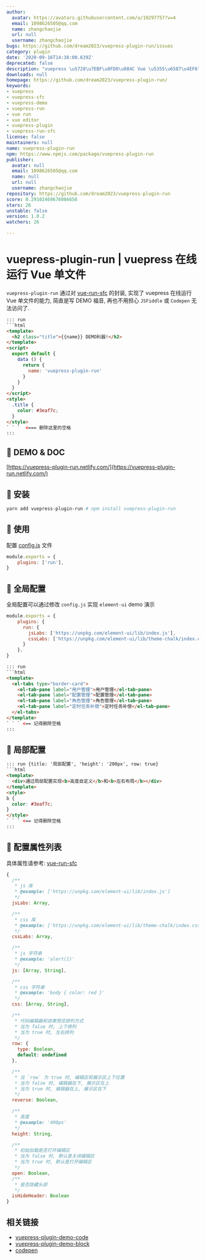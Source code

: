 ```yaml
---
author:
  avatar: https://avatars.githubusercontent.com/u/19297757?v=4
  email: 1098626505@qq.com
  name: zhangchaojie
  url: null
  username: zhangchaojie
bugs: https://github.com/dream2023/vuepress-plugin-run/issues
category: plugin
date: '2020-09-16T14:38:00.639Z'
deprecated: false
description: "vuepress \u5728\u7EBF\u8FD0\u884C Vue \u5355\u6587\u4EF6"
downloads: null
homepage: https://github.com/dream2023/vuepress-plugin-run/
keywords:
- vuepress
- vuepress-sfc
- vuepress-demo
- vuepress-run
- vue run
- vue editor
- vuepress-plugin
- vuepress-run-sfc
license: false
maintainers: null
name: vuepress-plugin-run
npm: https://www.npmjs.com/package/vuepress-plugin-run
publisher:
  avatar: null
  email: 1098626505@qq.com
  name: null
  url: null
  username: zhangchaojie
repository: https://github.com/dream2023/vuepress-plugin-run
score: 0.29102469676086656
stars: 26
unstable: false
version: 1.0.2
watchers: 26

---
```


# vuepress-plugin-run | vuepress 在线运行 Vue 单文件

`vuepress-plugin-run` 通过对 [vue-run-sfc](https://github.com/dream2023/vue-run-sfc) 的封装, 实现了 vuepress 在线运行 Vue 单文件的能力, 简直是写 DEMO 福音, 再也不用担心 `JSFiddle` 或 `Codepen` 无法访问了.

```html
::: run
```html
<template>
  <h2 class="title">{{name}} DEMO利器!</h2>
</template>
<script>
  export default {
    data () {
      return {
        name: 'vuepress-plugin-run'
      }
    }
  }
</script>
<style>
  .title {
    color: #3eaf7c;
  }
</style>
` ` `  <=== 删除这里的空格
:::
```

## 🍋 DEMO & DOC
[https://vuepress-plugin-run.netlify.com/](https://vuepress-plugin-run.netlify.com/)

## 🍎 安装

```bash
yarn add vuepress-plugin-run # npm install vuepress-plugin-run
```


## 🍐 使用

配置 [config.js](https://vuepress.vuejs.org/zh/plugin/using-a-plugin.html) 文件

```js
module.exports = {
    plugins: ['run'],
}
```

## 🍊 全局配置

全局配置可以通过修改 `config.js` 实现 `element-ui` demo 演示

```js
module.exports = {
    plugins: {
      run: {
        jsLabs: ['https://unpkg.com/element-ui/lib/index.js'],
        cssLabs: ['https://unpkg.com/element-ui/lib/theme-chalk/index.css'],
      }
    },
}
```

```html
::: run
```html
<template>
  <el-tabs type="border-card">
    <el-tab-pane label="用户管理">用户管理</el-tab-pane>
    <el-tab-pane label="配置管理">配置管理</el-tab-pane>
    <el-tab-pane label="角色管理">角色管理</el-tab-pane>
    <el-tab-pane label="定时任务补偿">定时任务补偿</el-tab-pane>
  </el-tabs>
</template>
` ` ` <== 记得删除空格
:::
```

## 🍋 局部配置

```html
::: run {title: '局部配置', 'height': '200px', row: true}
```html
<template>
  <div>通过局部配置实现<b>高度自定义</b>和<b>左右布局</b></div>
</template>
<style>
b {
  color: #3eaf7c;
}
</style>
` ` ` <== 记得删除空格
:::
```

## 🍇 配置属性列表

具体属性请参考: [vue-run-sfc](https://github.com/dream2023/vue-run-sfc#props-%E5%B1%9E%E6%80%A7%E8%AF%B4%E6%98%8E)

```js
{
  /**
   * js 库
   * @example: ['https://unpkg.com/element-ui/lib/index.js']
   */
  jsLabs: Array,

  /**
   * css 库
   * @example: ['https://unpkg.com/element-ui/lib/theme-chalk/index.css']
   */
  cssLabs: Array,

  /**
   * js 字符串
   * @example: 'alert(1)'
   */
  js: [Array, String],

  /**
   * css 字符串
   * @example: 'body { color: red }'
   */
  css: [Array, String],

  /**
   * 代码编辑器和效果预览排列方式
   * 当为 false 时, 上下排列
   * 当为 true 时, 左右排列
   */
  row: {
    type: Boolean,
    default: undefined
  },

  /**
   * 当 `row` 为 true 时, 编辑区和展示区上下位置
   * 当为 false 时, 编辑器在下, 展示区在上
   * 当为 true 时, 编辑器在上, 展示区在下
   */
  reverse: Boolean,

  /**
   * 高度
   * @example: '400px'
   */
  height: String,

  /**
   * 初始加载是否打开编辑区
   * 当为 false 时, 默认是关闭编辑区
   * 当为 true 时, 默认是打开编辑区
   */
  open: Boolean,
  /**
   * 是否隐藏头部
   */
  isHideHeader: Boolean
}
```

## 相关链接

- [vuepress-plugin-demo-code](https://github.com/BuptStEve/vuepress-plugin-demo-code)
- [vuepress-plugin-demo-block](https://github.com/xiguaxigua/vuepress-plugin-demo-block)
- [codepen](codepen.io)
